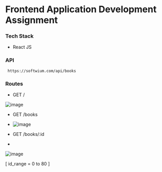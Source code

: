 # Frontend Application Development Assignment

### Tech Stack
- React JS

### API 
```
 https://softwium.com/api/books
```

### Routes 
- GET /
  
 ![image](https://github.com/Ronak-Ronu/Hireademy-assignment/assets/112187817/17ef6721-621b-487b-b64f-eb24e47e20cc)

- GET /books
- 
  ![image](https://github.com/Ronak-Ronu/Hireademy-assignment/assets/112187817/ffbc59ee-58f1-4c2a-ac6f-fb61e3daed51)

- GET /books/:id
- 
![image](https://github.com/Ronak-Ronu/Hireademy-assignment/assets/112187817/a265bafc-a445-42a7-b1a0-95f0fd5c08a5)

[ id_range = 0 to 80 ]

